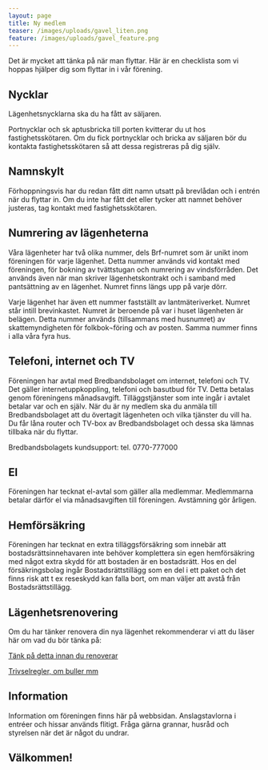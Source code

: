 ```yaml
---
layout: page
title: Ny medlem
teaser: /images/uploads/gavel_liten.png
feature: /images/uploads/gavel_feature.png
---
```

Det är mycket att tänka på när man flyttar. Här är en checklista som vi hoppas hjälper dig som flyttar in i vår förening. 

## Nycklar

Lägenhetsnycklarna ska du ha fått av säljaren.

Portnycklar och sk aptusbricka till porten kvitterar du ut hos fastighetsskötaren. Om du fick portnycklar och bricka av säljaren bör du kontakta fastighetsskötaren så att dessa registreras på dig själv.

## Namnskylt

Förhoppningsvis har du redan fått ditt namn utsatt på brevlådan och i entrén när du flyttar in. Om du inte har fått det eller tycker att namnet behöver justeras, tag kontakt med fastighetsskötaren.

## Numrering av lägenheterna

Våra lägenheter har två olika nummer, dels Brf-numret som är unikt inom föreningen för varje lägenhet. Detta nummer används vid kontakt med föreningen, för bokning av tvättstugan och numrering av vindsförråden. Det används även när man skriver lägenhetskontrakt och i samband med pantsättning av en lägenhet. Numret finns längs upp på varje dörr.

Varje lägenhet har även ett nummer fastställt av lantmäteriverket. Numret står intill brevinkastet. Numret är beroende på var i huset lägenheten är belägen. Detta nummer används (tillsammans med husnumret) av skattemyndigheten för folkbok¬föring och av posten. Samma nummer finns i alla våra fyra hus. 

## Telefoni, internet och TV

Föreningen har avtal med Bredbandsbolaget om internet, telefoni och TV.  Det gäller internetuppkoppling, telefoni och basutbud för TV. Detta betalas genom föreningens månadsavgift. Tilläggstjänster som inte ingår i avtalet betalar var och en själv. När du är ny medlem ska du anmäla till Bredbandsbolaget att du övertagit lägenheten och vilka tjänster du vill ha. Du får låna router och TV-box av Bredbandsbolaget och dessa ska lämnas tillbaka när du flyttar.

Bredbandsbolagets kundsupport: tel. 0770-777000

## El

Föreningen har tecknat el-avtal som gäller alla medlemmar. Medlemmarna betalar därför el via månadsavgiften till föreningen. Avstämning gör årligen.

## Hemförsäkring

Föreningen har tecknat en extra tilläggsförsäkring som innebär att bostadsrättsinnehavaren inte behöver komplettera sin egen hemförsäkring med något extra skydd för att bostaden är en bostadsrätt. Hos en del försäkringsbolag ingår Bostadsrättstillägg som en del i ett paket och det finns risk att t ex reseskydd kan falla bort, om man väljer att avstå från Bostadsrättstillägg. 

## Lägenhetsrenovering

Om du har tänker renovera din nya lägenhet rekommenderar vi att du läser här om vad du bör tänka på:

[Tänk på detta innan du renoverar](https://www.drlindh.se/for_medlemmar/ska-du-renovera)

[Trivselregler, om buller mm](https://www.drlindh.se/for_medlemmar/trivselregler)

## Information

Information om föreningen finns här på webbsidan. Anslagstavlorna i entréer och hissar används flitigt. Fråga gärna grannar, husråd och styrelsen när det är något du undrar. 

## Välkommen!
